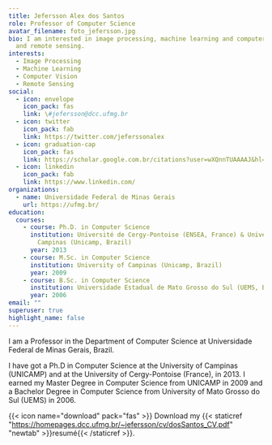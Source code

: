 ```yaml
---
title: Jefersson Alex dos Santos
role: Professor of Computer Science
avatar_filename: foto_jefersson.jpg
bio: I am interested in image processing, machine learning and computer vision,
  and remote sensing.
interests:
  - Image Processing
  - Machine Learning
  - Computer Vision
  - Remote Sensing
social:
  - icon: envelope
    icon_pack: fas
    link: \#jefersson@dcc.ufmg.br
  - icon: twitter
    icon_pack: fab
    link: https://twitter.com/jeferssonalex
  - icon: graduation-cap
    icon_pack: fas
    link: https://scholar.google.com.br/citations?user=wXQnnTUAAAAJ&hl=pt-BR
  - icon: linkedin
    icon_pack: fab
    link: https://www.linkedin.com/
organizations:
  - name: Universidade Federal de Minas Gerais
    url: https://ufmg.br/
education:
  courses:
    - course: Ph.D. in Computer Science
      institution: Université de Cergy-Pontoise (ENSEA, France) & University of
        Campinas (Unicamp, Brazil)
      year: 2013
    - course: M.Sc. in Computer Science
      institution: University of Campinas (Unicamp, Brazil)
      year: 2009
    - course: B.Sc. in Computer Science
      institution: Universidade Estadual de Mato Grosso do Sul (UEMS, Brazil)
      year: 2006
email: ""
superuser: true
highlight_name: false
---
```


I am a Professor in the Department of Computer Science at Universidade Federal de Minas Gerais, Brazil.

I have got a Ph.D in Computer Science at the University of Campinas (UNICAMP) and at the University of Cergy-Pontoise (France), in 2013. I earned my Master Degree in Computer Science from UNICAMP in 2009 and a Bachelor Degree in Computer Science from University of Mato Grosso do Sul (UEMS) in 2006. 

{{< icon name="download" pack="fas" >}} Download my {{< staticref "https://homepages.dcc.ufmg.br/~jefersson/cv/dosSantos_CV.pdf" "newtab" >}}resumé{{< /staticref >}}.
